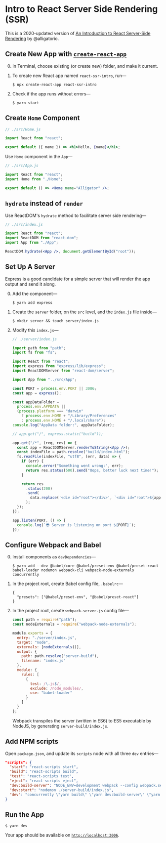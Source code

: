 # Intro to React Server Side Rendering (SSR)

This is a 2020-updated version of [An Introduction to React Server-Side Rendering](https://alligator.io/react/server-side-rendering/) by @alligatorio.

## Create New App with [`create-react-app`](https://github.com/facebook/create-react-app)

0. In Terminal, choose existing (or create new) folder, and make it current.

1. To create new React app named `react-ssr-intro`, run—

   ```
   $ npx create-react-app react-ssr-intro
   ```

1. Check if the app runs without errors—

   ```
   $ yarn start
   ```

## Create `Home` Component

```jsx harmony
// ./src/Home.js

import React from "react";

export default ({ name }) => <h1>Hello, {name}</h1>;
```

Use `Home` component in the `App`—

```jsx harmony
// ./src/App.js

import React from "react";
import Home from "./Home";

export default () => <Home name="Alligator" />;
```

## `hydrate` instead of `render`

Use ReactDOM's `hydrate` method to facilitate server side rendering—

```jsx harmony
// ./src/index.js

import React from "react";
import ReactDOM from "react-dom";
import App from "./App";

ReactDOM.hydrate(<App />, document.getElementById("root"));
``` 

## Set Up A Server

Express is a good candidate for a simple server that will render the app output and send it along.

0. Add the component—

   ```
   $ yarn add express
   ```

0. Create the `server` folder, on the `src` level, and the `index.js` file inside—

   ```
   $ mkdir server && touch server/index.js
   ```

0. Modify this `index.js`—

   ```jsx harmony
   // ./server/index.js
   
   import path from "path";
   import fs from "fs";
   
   import React from "react";
   import express from "express/lib/express";
   import ReactDOMServer from "react-dom/server";
   
   import App from "../src/App";
   
   const PORT = process.env.PORT || 3006;
   const app = express();
   
   const appDataFolder =
     process.env.APPDATA ||
     (process.platform === "darwin"
       ? process.env.HOME + "/Library/Preferences"
       : process.env.HOME + "/.local/share");
   console.log("AppData folder:", appDataFolder);
   
   // app.get("/", express.static("build"));
   
   app.get("/*", (req, res) => {
     const app = ReactDOMServer.renderToString(<App />);
     const indexFile = path.resolve("build/index.html");
     fs.readFile(indexFile, "utf8", (err, data) => {
       if (err) {
         console.error("Something went wrong:", err);
         return res.status(500).send("Oops, better luck next time!");
       }
   
       return res
         .status(200)
         .send(
           data.replace('<div id="root"></div>', `<div id="root">${app}</div>`)
         );
     });
   });
   
   app.listen(PORT, () => {
     console.log(`😎 Server is listening on port ${PORT}`);
   });
   
   ```

## Configure Webpack and Babel

0. Install components as `devDependencies`—

   ```
   $ yarn add --dev @babel/core @babel/preset-env @babel/preset-react babel-loader nodemon webpack-cli webpack-node-externals concurrently
   ```

0. In the project root, create Babel config file, `.babelrc`—

   ```
   {
     "presets": ["@babel/preset-env", "@babel/preset-react"]
   }
   ```

0. In the project root, create `webpack.server.js` config file—

   ```javascript
   const path = require("path");
   const nodeExternals = require("webpack-node-externals");
   
   module.exports = {
     entry: "./server/index.js",
     target: "node",
     externals: [nodeExternals()],
     output: {
       path: path.resolve("server-build"),
       filename: "index.js"
     },
     module: {
       rules: [
         {
           test: /\.js$/,
           exclude: /node_modules/,
           use: "babel-loader"
         }
       ]
     }
   };
   ```
   
   Webpack transpiles the server (written in ES6) to ES5 executable by NodeJS, by generating `server-build/index.js`.

## Add NPM scripts

Open `package.json`, and update its `scripts` node with all three `dev` entries—

```json
"scripts": {
  "start": "react-scripts start",
  "build": "react-scripts build",
  "test": "react-scripts test",
  "eject": "react-scripts eject",
  "dev:build-server": "NODE_ENV=development webpack --config webpack.server.js --mode=development -w",
  "dev:start": "nodemon ./server-build/index.js",
  "dev": "concurrently \"yarn build\" \"yarn dev:build-server\" \"yarn dev:start\""
}
```

## Run the App

```
$ yarn dev
```

Your app should be available on [`http://localhost:3006`](http://localhost:3006).
